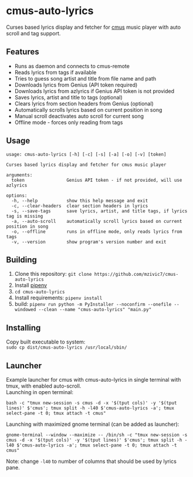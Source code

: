 # cmus-auto-lyrics
Curses based lyrics display and fetcher for [cmus](https://cmus.github.io) music player with auto scroll and tag support.

## Features
- Runs as daemon and connects to cmus-remote  
- Reads lyrics from tags if available  
- Tries to guess song artist and title from file name and path  
- Downloads lyrics from Genius (API token required)  
- Downloads lyrics from azlyrics if Genius API token is not provided  
- Saves lyrics, artist and title to tags (optional)  
- Clears lyrics from section headers from Genius (optional)  
- Automatically scrolls lyrics based on current position in song  
- Manual scroll deactivates auto scroll for current song  
- Offline mode - forces only reading from tags  

## Usage
```
usage: cmus-auto-lyrics [-h] [-c] [-s] [-a] [-o] [-v] [token]

Curses based lyrics display and fetcher for cmus music player

arguments:
  token                Genius API token - if not provided, will use azlyrics

options:
  -h, --help           show this help message and exit
  -c, --clear-headers  clear section headers in lyrics
  -s, --save-tags      save lyrics, artist, and title tags, if lyrics tag is missing
  -a, --auto-scroll    automatically scroll lyrics based on current position in song
  -o, --offline        runs in offline mode, only reads lyrics from tags
  -v, --version        show program's version number and exit

```

## Building
1. Clone this repository: `git clone https://github.com/mzivic7/cmus-auto-lyrics`
2. Install [pipenv](https://docs.pipenv.org/install/)
3. `cd cmus-auto-lyrics`
4. Install requirements: `pipenv install`
5. build: `pipenv run python -m PyInstaller --noconfirm --onefile --windowed --clean --name "cmus-auto-lyrics" "main.py"`

## Installing
Copy built executable to system:  
`sudo cp dist/cmus-auto-lyrics /usr/local/sbin/`  

## Launcher
Example launcher for cmus with cmus-auto-lyrics in single terminal with tmux, with enabled auto-scroll.  
Launching in open terminal:  
```
bash -c "tmux new-session -s cmus -d -x '$(tput cols)' -y '$(tput lines)' $'cmus'; tmux split -h -l40 $'cmus-auto-lyrics -a'; tmux select-pane -t 0; tmux attach -t cmus"
```
Launching with maximized gnome terminal (can be added as launcher):  
```
gnome-terminal --window --maximize -- /bin/sh -c "tmux new-session -s cmus -d -x '$(tput cols)' -y '$(tput lines)' $'cmus'; tmux split -h -l40 $'cmus-auto-lyrics -a'; tmux select-pane -t 0; tmux attach -t cmus"
```
Note: change `-l40` to number of columns that should be used by lyrics pane.  
